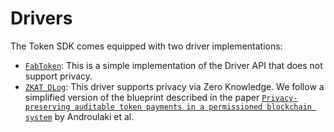 # Drivers

The Token SDK comes equipped with two driver implementations:
- [`FabToken`](./fabtoken.md): This is a simple implementation of the Driver API that does not support privacy.
- [`ZKAT DLog`](./zkat-dlog.md): This driver supports privacy via Zero Knowledge. We follow
  a simplified version of the blueprint described in the paper
  [`Privacy-preserving auditable token payments in a permissioned blockchain system`]('https://eprint.iacr.org/2019/1058.pdf')
  by Androulaki et al.